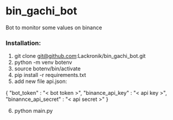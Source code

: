 # bin_gachi_bot
Bot to monitor some values on binance

### Installation:
1. git clone git@github.com:Lackronik/bin_gachi_bot.git
2. python -m venv botenv
3. source botenv/bin/activate
4. pip install -r requirements.txt
5. add new file api.json:

{
"bot_token" : "< bot token >",
"binance_api_key" : "< api key >",
"binannce_api_secret" : "< api secret >"
}

6. python main.py